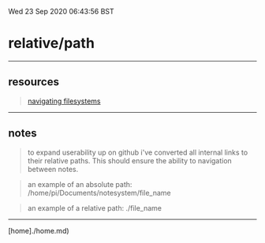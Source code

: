 Wed 23 Sep 2020 06:43:56 BST

# relative/path

_____

## resources

> [navigating filesystems](https://opensource.com/article/19/8/navigating-filesystem-relative-paths)

___

## notes

> to expand userability up on github i've converted all internal links to their relative paths. This should ensure the ability to navigation between notes.


> an example of an absolute path: /home/pi/Documents/notesystem/file_name

> an example of a relative path: ./file_name
___

[home]./home.md) 

